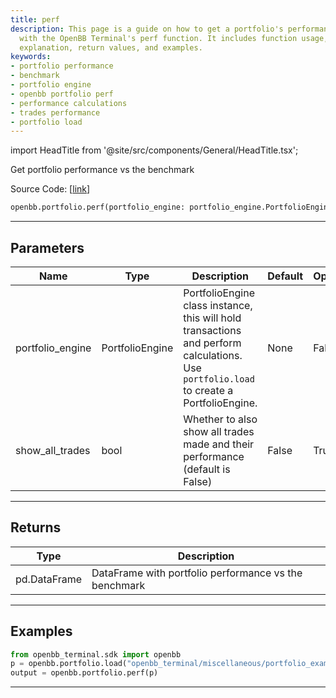 ```yaml
---
title: perf
description: This page is a guide on how to get a portfolio's performance vs the benchmark
  with the OpenBB Terminal's perf function. It includes function usage, parameters
  explanation, return values, and examples.
keywords:
- portfolio performance
- benchmark
- portfolio engine
- openbb portfolio perf
- performance calculations
- trades performance
- portfolio load
---
```


import HeadTitle from '@site/src/components/General/HeadTitle.tsx';

<HeadTitle title="portfolio.perf - Reference | OpenBB SDK Docs" />

Get portfolio performance vs the benchmark

Source Code: [[link](https://github.com/OpenBB-finance/OpenBB/tree/main/openbb_terminal/portfolio/portfolio_model.py#L1640)]

```python
openbb.portfolio.perf(portfolio_engine: portfolio_engine.PortfolioEngine, show_all_trades: bool = False)
```

---

## Parameters

| Name | Type | Description | Default | Optional |
| ---- | ---- | ----------- | ------- | -------- |
| portfolio_engine | PortfolioEngine | PortfolioEngine class instance, this will hold transactions and perform calculations.<br/>Use `portfolio.load` to create a PortfolioEngine. | None | False |
| show_all_trades | bool | Whether to also show all trades made and their performance (default is False) | False | True |


---

## Returns

| Type | Description |
| ---- | ----------- |
| pd.DataFrame | DataFrame with portfolio performance vs the benchmark |
---

## Examples

```python
from openbb_terminal.sdk import openbb
p = openbb.portfolio.load("openbb_terminal/miscellaneous/portfolio_examples/holdings/example.csv")
output = openbb.portfolio.perf(p)
```

---
